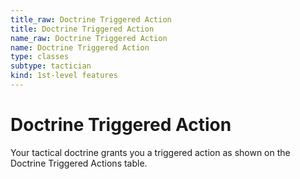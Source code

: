 ```yaml
---
title_raw: Doctrine Triggered Action
title: Doctrine Triggered Action
name_raw: Doctrine Triggered Action
name: Doctrine Triggered Action
type: classes
subtype: tactician
kind: 1st-level features
---
```


# Doctrine Triggered Action

Your tactical doctrine grants you a triggered action as shown on the Doctrine Triggered Actions table.

